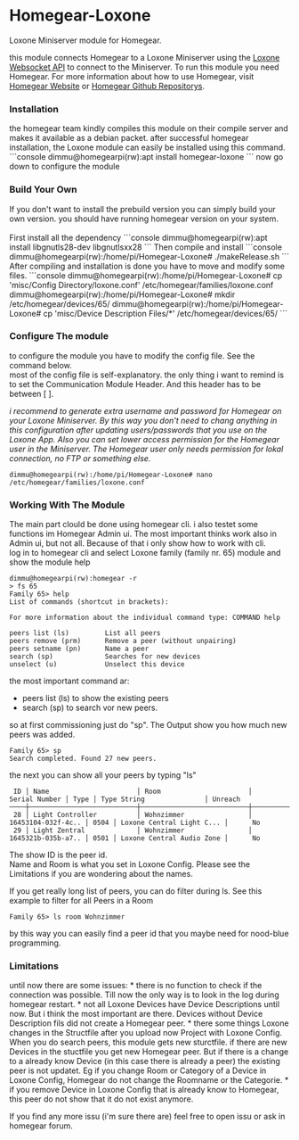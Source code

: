# Homegear-Loxone
Loxone Miniserver module for Homegear.<br />

this module connects Homegear to a Loxone Miniserver using the [Loxone Websocket API](https://www.loxone.com/enen/kb/api/) to connect to the Miniserver. 
To run this module you need Homegear.
For more information about how to use Homegear, visit [Homegear Website](https://homegear.eu) or [Homegear Github Repositorys](https://github.com/Homegear).

<h3>Installation</h3>
the homegear team kindly compiles this module on their compile server and makes it available as a debian packet.
after successful homegear installation, the Loxone module can easily be installed using this command.
```console
dimmu@homegearpi(rw):apt install homegear-loxone
```
now go down to configure the module

<h3>Build Your Own</h3>
If you don't want to install the prebuild version you can simply build your own version.
you should have running homegear version on your system.<br><br>
First install all the dependency
```console
dimmu@homegearpi(rw):apt install libgnutls28-dev libgnutlsxx28
```
Then compile and install
```console
dimmu@homegearpi(rw):/home/pi/Homegear-Loxone# ./makeRelease.sh
```
After compiling and installation is done you have to move and modify some files.
```console
dimmu@homegearpi(rw):/home/pi/Homegear-Loxone# cp 'misc/Config Directory/loxone.conf' /etc/homegear/families/loxone.conf
dimmu@homegearpi(rw):/home/pi/Homegear-Loxone# mkdir /etc/homegear/devices/65/
dimmu@homegearpi(rw):/home/pi/Homegear-Loxone# cp 'misc/Device Description Files/*' /etc/homegear/devices/65/
```

<h3>Configure The module</h3>
to configure the module you have to modify the config file. See the command below.
<br>
most of the config file is self-explanatory.
the only thing i want to remind is to set the Communication Module Header. And this header has to be between [ ].

*i recommend to generate extra username and password for Homegear on your Loxone Miniserver. By this way you don't need to chang anything in this configuration after updating users/passwords that you use on the Loxone App. Also you can set lower access permission for the Homegear user in the Miniserver. The Homegear user only needs permission for lokal connection, no FTP or something else.*
```console
dimmu@homegearpi(rw):/home/pi/Homegear-Loxone# nano /etc/homegear/families/loxone.conf
````


<h3>Working With The Module</h3>
The main part clould be done using homegear cli. i also testet some functions im Homegear Admin ui. The most important thinks work also in Admin ui, but not all. Because of that i only show how to work with cli. <br>
log in to homegear cli and select Loxone family (family nr. 65) module and show the module help

```console
dimmu@homegearpi(rw):homegear -r
> fs 65
Family 65> help
List of commands (shortcut in brackets):

For more information about the individual command type: COMMAND help

peers list (ls)         List all peers
peers remove (prm)      Remove a peer (without unpairing)
peers setname (pn)      Name a peer
search (sp)             Searches for new devices
unselect (u)            Unselect this device
````

the most important command ar:
 * peers list (ls) to show the existing peers
 * search (sp) to search vor new peers.
 
so at first commissioning just do "sp". The Output show you how much new peers was added.
```console
Family 65> sp
Search completed. Found 27 new peers.
````
the next you can show all your peers by typing "ls"
```console
 ID │ Name                      │ Room                      │      Serial Number │ Type │ Type String               │ Unreach
────┼───────────────────────────┼───────────────────────────┼────────────────────┼──────┼───────────────────────────┼────────
 28 │ Light Controller          │ Wohnzimmer                │ 16453104-032f-4c.. │ 0504 │ Loxone Central Light C... │      No
 29 │ Light Zentral             │ Wohnzimmer                │ 1645321b-035b-a7.. │ 0501 │ Loxone Central Audio Zone │      No
````
The show ID is the peer id.<br>
Name and Room is what you set in Loxone Config. Please see the Limitations if you are wondering about the names.<br>

If you get really long list of peers, you can do filter during ls.
See this example to filter for all Peers in a Room
```console
Family 65> ls room Wohnzimmer
````
by this way you can easily find a peer id that you maybe need for nood-blue programming.

<h3>Limitations</h3>
until now there are some issues:
* there is no function to check if the connection was possible. Till now the only way is to look in the log during homegear restart.
* not all Loxone Devices have Device Descriptions until now. But i think the most important are there. Devices without Device Description fils did not create a Homegear peer.
* there some things Loxone changes in the Structfile after you upload now Project with Loxone Config. When you do search peers, this module gets new sturctfile. if there are new Devices in the stuctfile you get new Homegear peer. But if there is a change to a already know Device (in this case there is already a peer) the existing peer is not updatet. Eg if you change Room or Category of a Device in Loxone Config, Homegear do not change the Roomname or the Categorie.
* if you remove Device in Loxone Config that is already know to Homegear, this peer do not show that it do not exist anymore.

If you find any more issu (i'm sure there are) feel free to open issu or ask in homegear forum.
